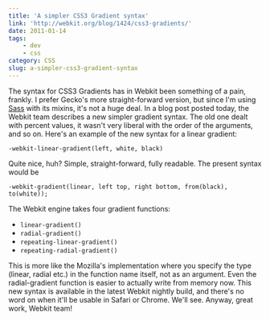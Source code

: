 ```yaml
---
title: 'A simpler CSS3 Gradient syntax'
link: 'http://webkit.org/blog/1424/css3-gradients/'
date: 2011-01-14
tags:
    - dev
    - css
category: CSS
slug: a-simpler-css3-gradient-syntax
---
```


The syntax for CSS3 Gradients has in Webkit been something of a pain, frankly. I prefer Gecko's more
straight-forward version, but since I'm using [Sass](http://sass-lang.com) with its mixins, it's not
a huge deal. In a blog post posted today, the Webkit team describes a new simpler gradient syntax.
The old one dealt with percent values, it wasn't very liberal with the order of the arguments, and
so on. Here's an example of the new syntax for a linear gradient:

    -webkit-linear-gradient(left, white, black)

Quite nice, huh? Simple, straight-forward, fully readable. The present syntax would be

    -webkit-gradient(linear, left top, right bottom, from(black), to(white));

The Webkit engine takes four gradient functions:

- `linear-gradient()`
- `radial-gradient()`
- `repeating-linear-gradient()`
- `repeating-radial-gradient()`

This is more like the Mozilla's implementation where you specify the type (linear, radial etc.) in
the function name itself, not as an argument. Even the radial-gradient function is easier to
actually write from memory now. This new syntax is available in the latest Webkit nightly build, and
there's no word on when it'll be usable in Safari or Chrome. We'll see. Anyway, great work, Webkit
team!
